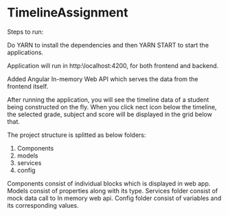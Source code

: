 # TimelineAssignment

Steps to run:

Do YARN to install the dependencies and then YARN START to start the applications.

Application will run in http:\\localhost:4200, for both frontend and backend.

Added Angular In-memory Web API which serves the data from the frontend itself.

After running the application, you will see the timeline data of a student being constructed on the fly. When you click nect icon below the timeline, 
the selected grade, subject and score will be displayed in the grid below that.

The project structure is splitted as below folders:

1. Components
2. models
3. services
4. config

Components consist of individual blocks which is displayed in web app.
Models consist of properties along with its type.
Services folder consist of mock data call to In memory web api.
Config folder consist of variables and its corresponding values.
